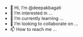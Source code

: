 - 👋 Hi, I’m @deepakbagati
- 👀 I’m interested in ...
- 🌱 I’m currently learning ...
- 💞️ I’m looking to collaborate on ...
- 📫 How to reach me ...

<!---
deepakbagati/deepakbagati is a ✨ special ✨ repository because its `README.md` (this file) appears on your GitHub profile.
You can click the Preview link to take a look at your changes.
--->
